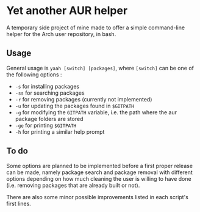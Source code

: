 # Yet another AUR helper  
  
A temporary side project of mine made to offer a simple command-line helper for the Arch user repository, in bash.  
  
## Usage  
  
General usage is `yaah [switch] [packages]`, where `[switch]` can be one of the following options :
- `-s` for installing packages  
- `-ss` for searching packages
- `-r` for removing packages (currently not implemented)  
- `-u` for updating the packages found in `$GITPATH`  
- `-g` for modifying the `GITPATH` variable, i.e. the path where the aur package folders are stored  
- `-ge` for printing `$GITPATH`  
- `-h` for printing a similar help prompt  
  
## To do
  
Some options are planned to be implemented before a first proper release can be made, namely package search and package removal with different options depending on how much cleaning the user is willing to have done (i.e. removing packages that are already built or not).  
  
There are also some minor possible improvements listed in each script's first lines.  
